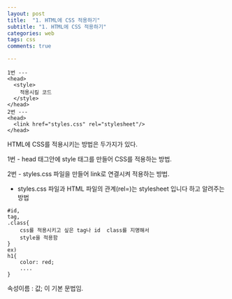 ```yaml
---
layout: post
title:  "1. HTML에 CSS 적용하기"
subtitle: "1. HTML에 CSS 적용하기"
categories: web
tags: css
comments: true

---
```


```
1번 ---
<head>
  <style>
	적용시킬 코드
  </style>
</head>
2번 ---
<head>
  <link href="styles.css" rel="stylesheet"/>
</head>
```

HTML에 CSS를 적용시키는 방법은 두가지가 있다.

1번 - head 태그안에 style 태그를 만들어 CSS를 적용하는 방법.

2번 - styles.css 파일을 만들어 link로 연결시켜 적용하는 방법.
- styles.css 파일과 HTML 파일의 관계(rel=)는 
 stylesheet 입니다 하고 알려주는 방법

```
#id,
tag,
.class{
	css를 적용시키고 싶은 tag나 id  class를 지명해서
	style을 적용함
}
ex)
h1{
	color: red;
	....
}
```

속성이름 : 값; 이 기본 문법임.